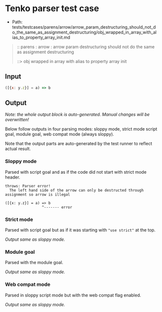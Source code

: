 # Tenko parser test case

- Path: tests/testcases/parens/arrow/arrow_param_destructuring_should_not_do_the_same_as_assignment_destructuring/obj_wrapped_in_array_with_alias_to_property_array_init.md

> :: parens : arrow : arrow param destructuring should not do the same as assignment destructuring
>
> ::> obj wrapped in array with alias to property array init

## Input


`````js
([{x: y.z}] = a) => b
`````

## Output

_Note: the whole output block is auto-generated. Manual changes will be overwritten!_

Below follow outputs in four parsing modes: sloppy mode, strict mode script goal, module goal, web compat mode (always sloppy).

Note that the output parts are auto-generated by the test runner to reflect actual result.

### Sloppy mode

Parsed with script goal and as if the code did not start with strict mode header.

`````
throws: Parser error!
  The left hand side of the arrow can only be destructed through assignment so arrow is illegal

([{x: y.z}] = a) => b
                 ^------- error
`````

### Strict mode

Parsed with script goal but as if it was starting with `"use strict"` at the top.

_Output same as sloppy mode._

### Module goal

Parsed with the module goal.

_Output same as sloppy mode._

### Web compat mode

Parsed in sloppy script mode but with the web compat flag enabled.

_Output same as sloppy mode._
